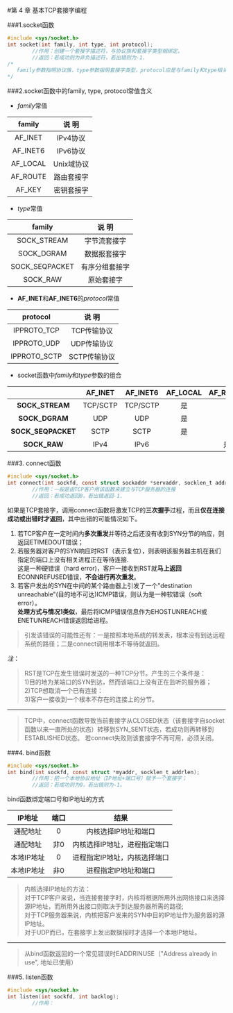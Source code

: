 #第 4 章  基本TCP套接字编程

###1.socket函数
```C
#include <sys/socket.h>
int socket(int family, int type, int protocol);
		//作用：创建一个套接字描述符，与协议族和套接字类型相绑定。
		//返回：若成功则为非负描述符，若出错则为-1.
/*
   family参数指明协议族，type参数指明套接字类型，protocol应是与family和type相关的协议类型常值，或设为0(选择系统默认值).
*/
```


###2.socket函数中的family, type, protocol常值含义
* *family*常值  

|family |说 明|
|:-----:|:---:|
|AF_INET |IPv4协议 |
|AF_INET6 |IPv6协议 |
|AF_LOCAL |Unix域协议 |
|AF_ROUTE |路由套接字 |
|AF_KEY |密钥套接字 |


* *type*常值  

|family |说 明|
|:-----:|:---:|
|SOCK_STREAM |字节流套接字 |
|SOCK_DGRAM |数据报套接字 |
|SOCK_SEQPACKET |有序分组套接字 |
|SOCK_RAW |原始套接字 |


* **AF_INET**和**AF_INET6**的*protocol*常值  

|protocol |说 明|
|:-----:|:---:|
|IPPROTO_TCP |TCP传输协议 |
|IPPROTO_UDP |UDP传输协议 |
|IPPROTO_SCTP |SCTP传输协议 |


* socket函数中*family*和*type*参数的组合  

|　	  |AF_INET |AF_INET6 |AF_LOCAL |AF_ROUTE |AF_KEY |
|:---:|:---:|:---:|:---:|:---:|:---:|
|**SOCK_STREAM**| TCP/SCTP | TCP/SCTP | 是 |  |  |
|**SOCK_DGRAM**| UDP | UDP | 是 |  |  |
|**SOCK_SEQPACKET**| SCTP | SCTP | 是 |  |  |
|**SOCK_RAW**| IPv4 | IPv6 |  | 是 | 是 |


###3. connect函数
```C
#include <sys/socket.h>
int connect(int sockfd, const struct sockaddr *servaddr, socklen_t addrlen);
		//作用：一般是由TCP客户用该函数来建立与TCP服务器的连接
		//返回：若成功返回0，若出错返回-1.
```

如果是TCP套接字，调用connect函数将激发TCP的**三次握手**过程，而且**仅在连接成功或出错时才返回**，其中出错的可能情况如下。  
1. 若TCP客户在一定时间内**多次重发**并等待之后还没有收到SYN分节的响应，则返回ETIMEDOUT错误；  
2. 若服务器对客户的SYN响应时RST（表示复位），则表明该服务器主机在我们指定的端口上没有相关进程正在等待连接.  
这是一种硬错误（hard error)，客户一接收到RST就**马上返回**ECONNREFUSED错误，**不会进行再次重发**。  
3. 若客户发出的SYN在中间的某个路由器上引发了一个"destination unreachable"(目的地不可达)ICMP错误，则认为是一种软错误（soft error）。   
**处理方式与情况1类似**，最后将ICMP错误信息作为EHOSTUNREACH或ENETUNREACH错误返回给进程。   
> 引发该错误的可能性还有：一是按照本地系统的转发表，根本没有到达远程系统的路径；二是connect调用根本不等待就返回。

*注*：
> RST是TCP在发生错误时发送的一种TCP分节。产生的三个条件是：  
1)目的地为某端口的SYN到达，然而该端口上没有正在监听的服务器；  
2)TCP想取消一个已有连接：  
3)客户一接收到一个根本不存在的连接上的分节。  
---
> TCP中，connect函数导致当前套接字从CLOSED状态（该套接字自socket函数以来一直所处的状态）转移到SYN_SENT状态，若成功则再转移到ESTABLISHED状态。
若connect失败则该套接字不再可用，必须关闭。


###4. bind函数
```C
#include <sys/socket.h>
int bind(int sockfd, const struct *myaddr, socklen_t addrlen);
		//作用：把一个本地协议地址（IP地址+端口号）赋予一个套接字；
		//返回：若成功则为0，若出错则为-1。
```

bind函数绑定端口号和IP地址的方式  

|IP地址   |端口 |结果   |
|:-------:|:---:|:-----:|
|通配地址 |0    |内核选择IP地址和端口         |
|通配地址 |非0  |内核选择IP地址，进程指定端口 |
|本地IP地址 |0  |进程指定IP地址，内核选择端口 |
|本地IP地址 |非0|进程指定IP地址和端口         |

> 内核选择IP地址的方法：  
对于TCP客户来说，当连接套接字时，内核将根据所用外出网络接口来选择源IP地址，而所用外出接口则取决于到达服务器所需的路径;    
对于TCP服务器来说，内核把客户发来的SYN中目的IP地址作为服务器的源IP地址。  
对于UDP而已，在套接字上发出数据报时才选择一个本地IP地址。   
---
> 从bind函数返回的一个常见错误时EADDRINUSE（"Address already in use", 地址已使用）


###5. listen函数
```C
#include <sys/socket.h>
int listen(int sockfd, int backlog);
		//作用：
```






